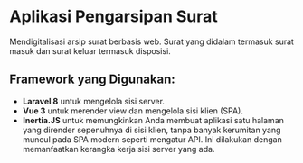 # Aplikasi Pengarsipan Surat

Mendigitalisasi arsip surat berbasis web. Surat yang didalam termasuk surat masuk dan surat keluar termasuk disposisi.

Framework yang Digunakan:
-
- **Laravel 8** untuk mengelola sisi server.
- **Vue 3** untuk merender view dan mengelola sisi klien (SPA).
- **Inertia.JS** untuk memungkinkan Anda membuat aplikasi satu halaman yang dirender sepenuhnya di sisi klien, tanpa banyak kerumitan yang muncul pada SPA modern seperti mengatur API. Ini dilakukan dengan memanfaatkan kerangka kerja sisi server yang ada.
